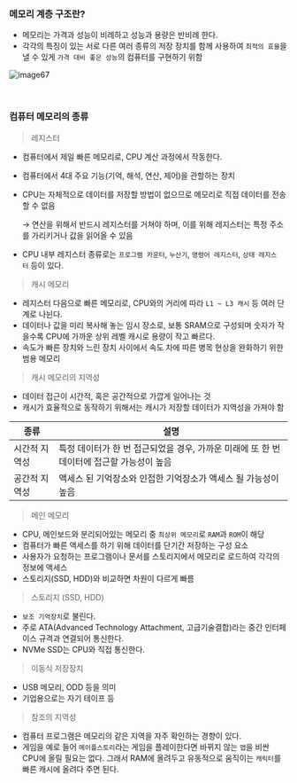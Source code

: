 ### 메모리 계층 구조란?

- 메모리는 가격과 성능이 비례하고 성능과 용량은 반비례 한다.
- 각각의 특징이 있는 서로 다른 여러 종류의 저장 장치를 함께 사용하여 `최적의 효율`을 낼 수 있게 `가격 대비 좋은 성능`의 컴퓨터를 구현하기 위함

![image67](https://github.com/user-attachments/assets/b4f7f726-9f0a-4ab8-b9c1-fd59e237cdc3)

<br>

### 컴퓨터 메모리의 종류

> 레지스터

- 컴퓨터에서 제일 빠른 메모리로, CPU 계산 과정에서 작동한다.
- 컴퓨터에서 4대 주요 기능(기억, 해석, 연산, 제어)을 관할하는 장치
- CPU는 자체적으로 데이터를 저장할 방법이 없으므로 메모리로 직접 데이터를 전송할 수 없음
    
    → 연산을 위해서 반드시 레지스터를 거쳐야 하며, 이를 위해 레지스터는 특정 주소를 가리키거나 값을 읽어올 수 있음
    
- CPU 내부 레지스터 종류로는 `프로그램 카운터`, `누산기`, `명령어 레지스터`, `상태 레지스터` 등이 있다.

> 캐시 메모리

- 레지스터 다음으로 빠른 메모리로, CPU와의 거리에 따라 `L1 ~ L3 캐시` 등 여러 단계로 나뉜다.
- 데이터나 값을 미리 복사해 놓는 임시 장소로, 보통 SRAM으로 구성되며 숫자가 작을수록 CPU에 가까운 상위 레벨 캐시로 용량이 작고 빠르다.
- 속도가 빠른 장치와 느린 장치 사이에서 속도 차에 따른 병목 현상을 완화하기 위한 범용 메모리

> 캐시 메모리의 지역성

- 데이터 접근이 시간적, 혹은 공간적으로 가깝게 일어나는 것
- 캐시가 효율적으로 동작하기 위해서는 캐시가 저장할 데이터가 지역성을 가져야 함

| 종류 | 설명 |
| --- | --- |
| 시간적 지역성 | 특정 데이터가 한 번 접근되었을 경우, 가까운 미래에 또 한 번 데이터에 접근할 가능성이 높음 |
| 공간적 지역성 | 액세스 된 기억장소와 인접한 기억장소가 액세스 될 가능성이 높음 |

> 메인 메모리

- CPU, 메인보드와 분리되어있는 메모리 중 `최상위 메모리`로 `RAM`과 `ROM`이 해당
- 컴퓨터가 빠른 액세스를 하기 위해 데이터를 단기간 저장하는 구성 요소
- 사용자가 요청하는 프로그램이나 문서를 스토리지에서 메모리로 로드하여 각각의 정보에 액세스
- 스토리지(SSD, HDD)와 비교하면 차원이 다르게 빠름

> 스토리지 (SSD, HDD)

- `보조 기억장치`로 불린다.
- 주로 ATA(Advanced Technology Attachment, 고급기술결합)라는 중간 인터페이스 규격과 연결되어 통신한다.
- NVMe SSD는 CPU와 직접 통신한다.

> 이동식 저장장치

- USB 메모리, ODD 등을 의미
- 기업용으로는 자기 테이프 등

> 참조의 지역성

- 컴퓨터 프로그램은 메모리의 같은 지역을 자주 확인하는 경향이 있다.
- 게임을 예로 들어 `메이플스토리`라는 게임을 플레이한다면 바뀌지 않는 `맵`을 비싼 CPU에 올릴 필요는 없다. 그래서 RAM에 올려두고 유동적으로 움직이는 `캐릭터`를 빠른 캐시에 올려다 주면 된다.